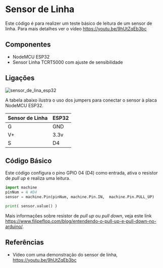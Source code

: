 # Sensor de Linha 

Este código é para realizer um teste básico de leitura de um sensor de linha. Para mais detalhes ver o vídeo https://youtu.be/9hUtZqEb3bc 

## Componentes 
* NodeMCU ESP32 
* Sensor Linha TCRT5000 com ajuste de sensibilidade 

## Ligações 
![sensor_de_lina_esp32](https://user-images.githubusercontent.com/19957124/117882360-a3e23100-b280-11eb-8494-7a96f8354e2c.jpg)

A tabela abaixo ilustra o uso dos jumpers para conectar o sensor à placa NodeMCU ESP32. 

| Sensor de Linha | ESP32 |
| --------------- | --------------- | 
| G  | GND  | 
| V+ | 3.3v | 
| S  | D4 | 

## Código Básico 

Este código configura o pino GPIO 04 (D4) como entrada, ativa o resistor de _pull up_ e realiza uma leitura.  

```python 
import machine
pinNum = 4 #D4 
sensor = machine.Pin(pinNum, machine.Pin.IN,  machine.Pin.PULL_UP)

print( sensor.value() )
```
Mais informações sobre resistor de _pull up_ ou _pull down_, veja este link https://www.filipeflop.com/blog/entendendo-o-pull-up-e-pull-down-no-arduino/.

## Referências 

* Vídeo com uma demonstração do sensor de linha, https://youtu.be/9hUtZqEb3bc
